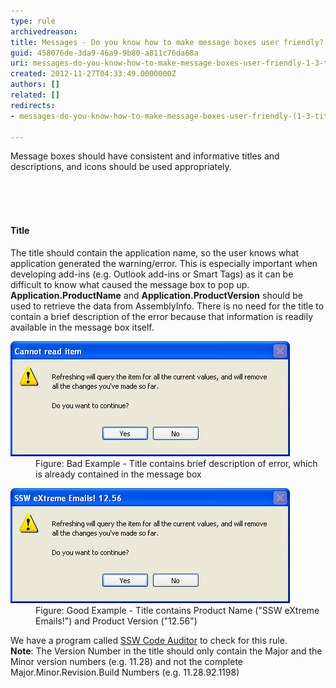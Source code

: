 ```yaml
---
type: rule
archivedreason: 
title: Messages - Do you know how to make message boxes user friendly? (1/3 Titles)
guid: 458076de-3da9-46a9-9b80-a811c76da68a
uri: messages-do-you-know-how-to-make-message-boxes-user-friendly-1-3-titles
created: 2012-11-27T04:33:49.0000000Z
authors: []
related: []
redirects:
- messages-do-you-know-how-to-make-message-boxes-user-friendly-(1-3-titles)

---
```



<p>Message boxes should have consistent and informative titles and descriptions, and icons should be used appropriately.</p>
<br><excerpt class='endintro'></excerpt><br>
​<h4>Title</h4>
<div>The title should contain the application name, so the user knows what application generated the warning/error. This is especially important when developing add-ins (e.g. Outlook add-ins or Smart Tags) as it can be difficult to know what caused the message box to pop up. <strong>Application.ProductName</strong> and <strong>Application.ProductVersion</strong> should be used to retrieve the data from AssemblyInfo. There is no need for the title to contain a brief description of the error because that information is readily available in the message box itself.</div>
<dl class="badImage"><dt><img alt="Bad Title Example" src="../../assets/BadMsgTitle.jpg" /></dt>
<dd>Figure: Bad Example - Title contains brief description of error, which is already contained in the message box</dd></dl>
<dl class="goodImage"><dt><img alt="Good Title Example" src="../../assets/GoodMsgTitle.jpg" /></dt>
<dd>Figure: Good Example - Title contains Product Name ("SSW eXtreme Emails!") and Product Version ("12.56")</dd></dl>
<div>We have a program called <a href="http://www.ssw.com.au/ssw/CodeAuditor/Rules.aspx#TitleCS">SSW Code Auditor</a> to check for this rule.</div>
<div><strong>Note</strong>: The Version Number in the title should only contain the Major and the Minor version numbers (e.g. 11.28) and not the complete Major.Minor.Revision.Build Numbers (e.g. 11.28.92.1198)</div>


